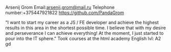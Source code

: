 Arsenij Grom
Email:arsenij.grom@mail.ru
Telephone number:+375447921822
https://github.com/PandaGrom

"I want to start my career as a JS / FE developer and achieve the highest results in this area in the shortest possible time. I believe that with my desire and perseverance I can achieve everything!
At the moment, I just started to pour into the IT sphere." 
Took courses at the html academy
English lvl: A2
gd